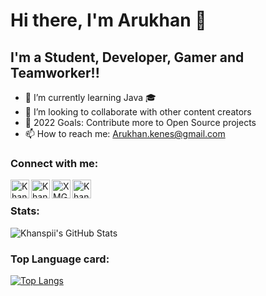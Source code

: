 # Hi there, I'm Arukhan 👋

## I'm a Student, Developer, Gamer and Teamworker!!
 - 🌱 I’m currently learning Java 🎓
 - 👯 I’m looking to collaborate with other content creators
 - 🥅 2022 Goals: Contribute more to Open Source projects
 - 📫 How to reach me: Arukhan.kenes@gmail.com

### Connect with me:

[<img align = "left" alt =" Khanspii | LinkedIn" width ="30px" src = "https://github.com/Khanspii/Khanspii/blob/main/img/LinkedIn.png"/>][Linkedin]
[<img align = "left" alt =" Khanspii | Devpost" width ="30px" src = "https://github.com/Khanspii/Khanspii/blob/main/img/DevPost.png" />][Devpost]
[<img align = "left" alt =" XMGod | Steam" width ="30px" src = "https://github.com/Khanspii/Khanspii/blob/main/img/Steam.png" />][Steam]
[<img align = "left" alt =" Khanspii | LeetCode" width ="30px" src = "https://github.com/Khanspii/Khanspii/blob/main/img/LeetCode.png" />][LeetCode]<br>

### Stats:<br>
<img align="left" alt="Khanspii's GitHub Stats" src="https://github-readme-stats.vercel.app/api?username=khanspii&show_icons=true&theme=nightowl" /><br>

### Top Language card:<br>
[![Top Langs](https://github-readme-stats.vercel.app/api/top-langs/?username=khanspii&theme=nightowl)](https://github.com/anuraghazra/github-readme-stats)

[Linkedin]: https://www.linkedin.com/in/khanspii/?locale=en_US
[Devpost]: https://devpost.com/arukhan-kenes?ref_content=user-portfolio&ref_feature=portfolio&ref_medium=global-nav
[Steam]: https://steamcommunity.com/profiles/76561198101621795/
[LeetCode]: https://leetcode.com/Khanspii/

